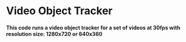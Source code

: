 # Video Object Tracker

#### This code runs a video object tracker for a set of videos at 30fps with resolution size: 1280x720 or 640x360 
